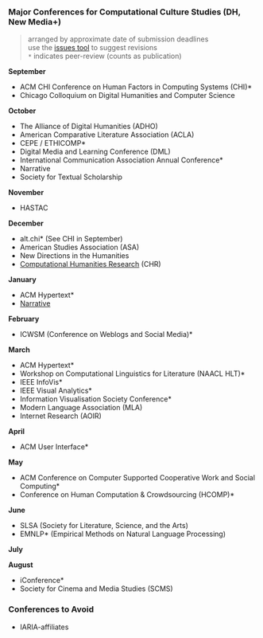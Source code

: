 ### Major Conferences for Computational Culture Studies (DH, New Media+) 
> arranged by approximate date of submission deadlines   
> use the [issues tool](https://github.com/denten/dhnotes/issues) to suggest revisions  
> `*` indicates peer-review (counts as publication)


**September**  
- ACM CHI Conference on Human Factors in Computing Systems (CHI)*  
- Chicago Colloquium on Digital Humanities and Computer Science  

**October**  
- The Alliance of Digital Humanities (ADHO)  
- American Comparative Literature Association (ACLA)  
- CEPE / ETHICOMP*
- Digital Media and Learning Conference (DML)  
- International Communication Association Annual Conference*  
- Narrative  
- Society for Textual Scholarship  

**November**  
- HASTAC  

**December**
- alt.chi* (See CHI in September)  
- American Studies Association (ASA)  
- New Directions in the Humanities
- [Computational Humanities Research](https://computational-humanities-research.org) (CHR)

**January**  
- ACM Hypertext*
- [Narrative](http://narrative.georgetown.edu/conferences/)

**February**  
- ICWSM (Conference on Weblogs and Social Media)*  

**March**  
- ACM Hypertext*  
- Workshop on Computational Linguistics for Literature (NAACL HLT)*  
- IEEE InfoVis*  
- IEEE Visual Analytics*
- Information Visualisation Society Conference*
- Modern Language Association (MLA)  
- Internet Research (AOIR)

**April**  
- ACM User Interface*  

**May**  
- ACM Conference on Computer Supported Cooperative Work and Social Computing*  
- Conference on Human Computation & Crowdsourcing (HCOMP)*  


**June**  
- SLSA (Society for Literature, Science, and the Arts)  
- EMNLP* (Empirical Methods on Natural Language Processing)  

**July**  

**August**  
- iConference*  
- Society for Cinema and Media Studies (SCMS)  

### Conferences to Avoid 
 - IARIA-affiliates

